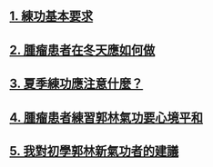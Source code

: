 ## [1. 練功基本要求](/要求3.md)

## [2. 腫瘤患者在冬天應如何做](/要求4.md)

## [3. 夏季練功應注意什麼？](/要求5.md)

## [4. 腫瘤患者練習郭林氣功要心境平和](/要求6.md)

## [5. 我對初學郭林新氣功者的建議](/建議.md)
